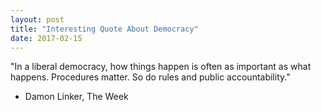 ```yaml
---
layout: post
title: "Interesting Quote About Democracy"
date: 2017-02-15
---
```


"In a liberal democracy, how things happen is often as important as what happens. Procedures matter. So do rules and public accountability."
- Damon Linker, The Week
